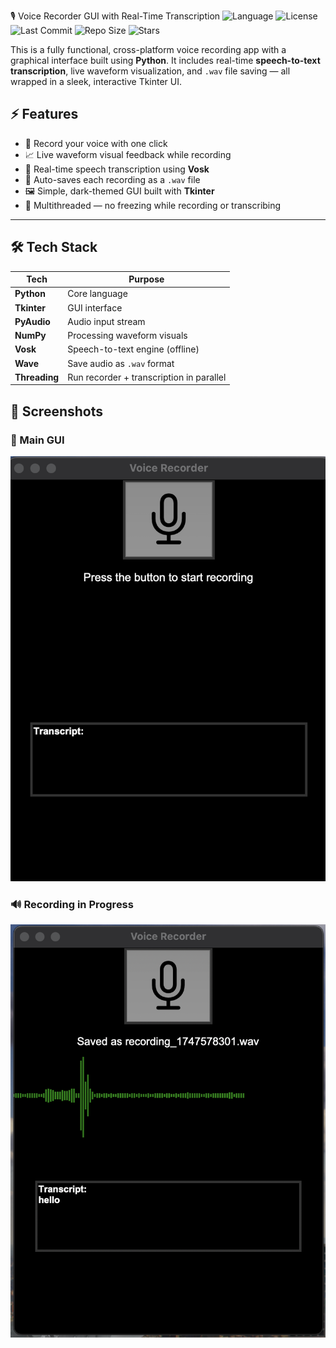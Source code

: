 🎙️ Voice Recorder GUI with Real-Time Transcription
![Language](https://img.shields.io/badge/language-Python-blue?logo=python&logoColor=white)
![License](https://img.shields.io/github/license/aneelaagha/voice-recorder-gui)
![Last Commit](https://img.shields.io/github/last-commit/aneelaagha/voice-recorder-gui)
![Repo Size](https://img.shields.io/github/repo-size/aneelaagha/voice-recorder-gui)
![Stars](https://img.shields.io/github/stars/aneelaagha/voice-recorder-gui?style=social)


This is a fully functional, cross-platform voice recording app with a graphical interface built using **Python**. It includes real-time **speech-to-text transcription**, live waveform visualization, and `.wav` file saving — all wrapped in a sleek, interactive Tkinter UI.

## ⚡ Features

- 🎤 Record your voice with one click
- 📈 Live waveform visual feedback while recording
- 🧠 Real-time speech transcription using **Vosk**
- 💾 Auto-saves each recording as a `.wav` file
- 🖼️ Simple, dark-themed GUI built with **Tkinter**
- 🔄 Multithreaded — no freezing while recording or transcribing

---

## 🛠️ Tech Stack

| Tech           | Purpose                          |
|----------------|----------------------------------|
| **Python**     | Core language                    |
| **Tkinter**    | GUI interface                    |
| **PyAudio**    | Audio input stream               |
| **NumPy**      | Processing waveform visuals      |
| **Vosk**       | Speech-to-text engine (offline)  |
| **Wave**       | Save audio as `.wav` format      |
| **Threading**  | Run recorder + transcription in parallel |

## 📸 Screenshots

### 🎤 Main GUI
![Main GUI](assets/gui_main.png)

### 🔊 Recording in Progress
![Waveform](assets/waveform_live.png)
